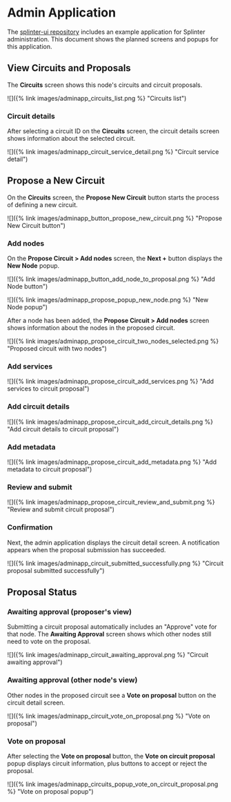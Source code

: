 # Admin Application
<!--
  Copyright 2018-2020 Cargill Incorporated
  Licensed under Creative Commons Attribution 4.0 International License
  https://creativecommons.org/licenses/by/4.0/
-->

The [splinter-ui repository](https://github.com/Cargill/splinter-ui) includes
an example application for Splinter administration. This document shows the
planned screens and popups for this application.


## View Circuits and Proposals

The **Circuits** screen shows this node's circuits and circuit proposals.

![]({% link images/adminapp_circuits_list.png %} "Circuits list")

### Circuit details

After selecting a circuit ID on the **Circuits** screen, the circuit details
screen shows information about the selected circuit.

![]({% link images/adminapp_circuit_service_detail.png %} "Circuit service
detail")

## Propose a New Circuit

On the **Circuits** screen, the **Propose New Circuit** button starts the
process of defining a new circuit.

![]({% link images/adminapp_button_propose_new_circuit.png %} "Propose New
Circuit button")

### Add nodes

On the **Propose Circuit > Add nodes** screen, the **Next +** button
displays the **New Node** popup.

![]({% link images/adminapp_button_add_node_to_proposal.png %} "Add Node
button")

![]({% link images/adminapp_propose_popup_new_node.png %} "New Node popup")

After a node has been added, the **Propose Circuit > Add nodes** screen shows
information about the nodes in the proposed circuit.

![]({% link images/adminapp_propose_circuit_two_nodes_selected.png %} "Proposed
circuit with two nodes")

### Add services

![]({% link images/adminapp_propose_circuit_add_services.png %} "Add services to
circuit proposal")

### Add circuit details

![]({% link images/adminapp_propose_circuit_add_circuit_details.png %} "Add
circuit details to circuit proposal")

### Add metadata

![]({% link images/adminapp_propose_circuit_add_metadata.png %} "Add metadata to
circuit proposal")

### Review and submit

![]({% link images/adminapp_propose_circuit_review_and_submit.png %} "Review and
submit circuit proposal")

### Confirmation

Next, the admin application displays the circuit detail screen. A notification
appears when the proposal submission has succeeded.

![]({% link images/adminapp_circuit_submitted_successfully.png %} "Circuit
proposal submitted successfully")

## Proposal Status

### Awaiting approval (proposer's view)

Submitting a circuit proposal automatically includes an "Approve" vote for that
node. The **Awaiting Approval** screen shows which other nodes still need to
vote on the proposal.

![]({% link images/adminapp_circuit_awaiting_approval.png %} "Circuit awaiting
approval")

### Awaiting approval (other node's view)

Other nodes in the proposed circuit see a **Vote on proposal** button on the
circuit detail screen.

![]({% link images/adminapp_circuit_vote_on_proposal.png %} "Vote on proposal")

### Vote on proposal

After selecting the **Vote on proposal** button, the **Vote on circuit
proposal** popup displays circuit information, plus buttons to accept or reject
the proposal.

![]({% link images/adminapp_circuits_popup_vote_on_circuit_proposal.png %} "Vote
on proposal popup")

